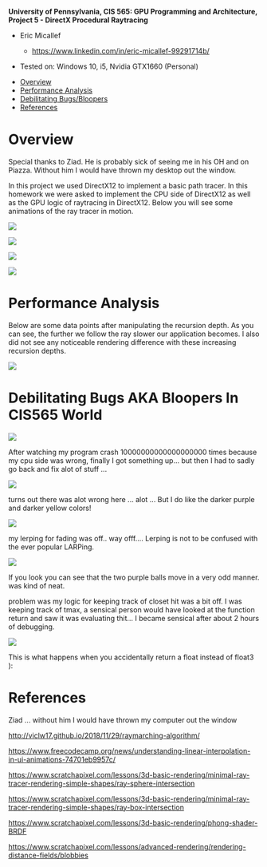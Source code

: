 **University of Pennsylvania, CIS 565: GPU Programming and Architecture,
Project 5 - DirectX Procedural Raytracing**

* Eric Micallef
  * https://www.linkedin.com/in/eric-micallef-99291714b/
  
* Tested on: Windows 10, i5, Nvidia GTX1660 (Personal)

- [Overview](#Overview)
- [Performance Analysis](#Performance-Analysis)
- [Debilitating Bugs/Bloopers](#Debilitating-Bugs-AKA-Bloopers-In-CIS565-World)
- [References](#References)

# Overview

Special thanks to Ziad. He is probably sick of seeing me in his OH and on Piazza. Without him I would have thrown my desktop out the window.

In this project we used DirectX12 to implement a basic path tracer. In this homework we were asked to implement the CPU side of DirectX12  as well as the GPU logic of raytracing in DirectX12. Below you will see some animations of the ray tracer in motion.

![](images/sceenshot.PNG)

![](images/done.gif)

![](images/lighting.gif)

![](images/pivot.gif)

# Performance Analysis

Below are some data points after manipulating the recursion depth. As you can see, the further we follow the ray slower our application becomes. I also did not see any noticeable rendering difference with these increasing recursion depths.

![](images/FPS.png)

# Debilitating Bugs AKA Bloopers In CIS565 World

![](images/looks_close_enough.PNG)

After watching my program crash 10000000000000000000 times because my cpu side was wrong, finally I got something up... but then I had to sadly go back and fix alot of stuff ... 

![](images/fuzzy.PNG)

turns out there was alot wrong here ... alot ... But I do like the darker purple and darker yellow colors!

![](images/wtf.PNG)

my lerping for fading was off.. way offf.... Lerping is not to be confused with the ever popular LARPing.

![](images/weird_balls.gif)

If you look you can see that the two purple balls move in a very odd manner. was kind of neat.

problem was my logic for keeping track of closet hit was a bit off. I was keeping track of tmax, a sensical person would have looked at the function return and saw it was evaluating thit... I became sensical after about 2 hours of debugging.

![](images/floatvsfloat3.gif)

This is what happens when you accidentally return a float instead of float3 ): 

# References

Ziad ... without him I would have thrown my computer out the window

http://viclw17.github.io/2018/11/29/raymarching-algorithm/

https://www.freecodecamp.org/news/understanding-linear-interpolation-in-ui-animations-74701eb9957c/	

https://www.scratchapixel.com/lessons/3d-basic-rendering/minimal-ray-tracer-rendering-simple-shapes/ray-sphere-intersection

https://www.scratchapixel.com/lessons/3d-basic-rendering/minimal-ray-tracer-rendering-simple-shapes/ray-box-intersection

https://www.scratchapixel.com/lessons/3d-basic-rendering/phong-shader-BRDF

https://www.scratchapixel.com/lessons/advanced-rendering/rendering-distance-fields/blobbies


